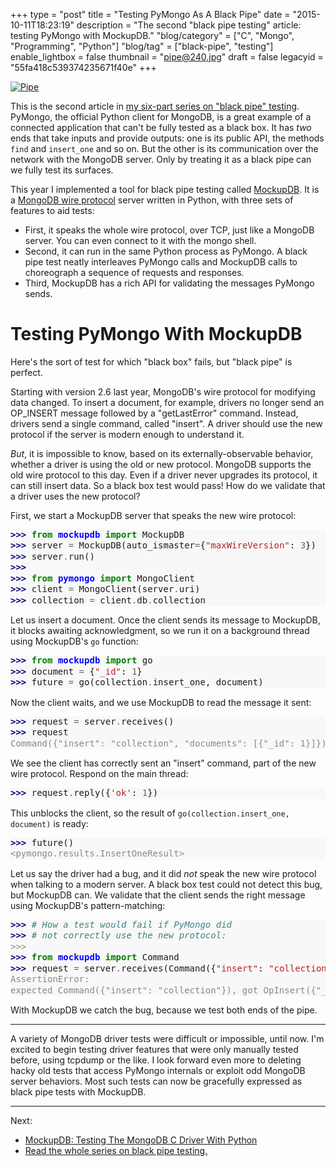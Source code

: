+++
type = "post"
title = "Testing PyMongo As A Black Pipe"
date = "2015-10-11T18:23:19"
description = "The second \"black pipe testing\" article: testing PyMongo with MockupDB."
"blog/category" = ["C", "Mongo", "Programming", "Python"]
"blog/tag" = ["black-pipe", "testing"]
enable_lightbox = false
thumbnail = "pipe@240.jpg"
draft = false
legacyid = "55fa418c539374235671f40e"
+++

<p><a href="https://www.flickr.com/photos/emptysquare/2227062653"><img style="display:block; margin-left:auto; margin-right:auto;" src="pipe.jpg" alt="Pipe" title="Pipe" /></a></p>
<p>This is the second article in <a href="/blog/black-pipe-testing-series/">my six-part series on "black pipe" testing</a>. PyMongo, the official Python client for MongoDB, is a great example of a connected application that can't be fully tested as a black box. It has <em>two</em> ends that take inputs and provide outputs: one is its public API, the methods <code>find</code> and <code>insert_one</code> and so on. But the other is its communication over the network with the MongoDB server. Only by treating it as a black pipe can we fully test its surfaces.</p>
<p>This year I implemented a tool for black pipe testing called
<a href="http://mockupdb.readthedocs.org/">MockupDB</a>. It is a <a href="http://docs.mongodb.org/meta-driver/latest/legacy/mongodb-wire-protocol/">MongoDB wire protocol</a> server written in Python, with three
sets of features to aid tests:</p>
<ul>
<li>First, it speaks the whole wire protocol,
over TCP, just like a MongoDB server. You can even connect to it with the mongo shell.</li>
<li>Second, 
it can run in the same Python process as PyMongo. A black pipe test neatly interleaves
PyMongo calls and MockupDB calls to choreograph a sequence of requests and responses.</li>
<li>Third, MockupDB has a rich API for validating the messages PyMongo sends.</li>
</ul>
<h1 id="testing-pymongo-with-mockupdb">Testing PyMongo With MockupDB</h1>
<p>Here's the sort of test for which "black box" fails, but "black pipe" is perfect.</p>
<p>Starting with version 2.6 last year, MongoDB's wire protocol for modifying data changed. To insert a document, for example, drivers no longer send an OP_INSERT message followed by a "getLastError" command. Instead, drivers send a single command, called "insert". A driver should use the new protocol if the server is modern enough to understand it.</p>
<p><em>But</em>, it is impossible to know, based on its externally-observable behavior, whether a driver is using the old or new protocol. MongoDB supports the old wire protocol to this day. Even if a driver never upgrades its protocol, it can still insert data. So a black box test would pass! How do we validate that a driver uses the new protocol?</p>
<p>First, we start a MockupDB server that speaks the new wire protocol:</p>
<div class="codehilite" style="background: #f8f8f8"><pre style="line-height: 125%"><span style="color: #000080; font-weight: bold">&gt;&gt;&gt; </span><span style="color: #008000; font-weight: bold">from</span> <span style="color: #0000FF; font-weight: bold">mockupdb</span> <span style="color: #008000; font-weight: bold">import</span> MockupDB
<span style="color: #000080; font-weight: bold">&gt;&gt;&gt; </span>server <span style="color: #666666">=</span> MockupDB(auto_ismaster<span style="color: #666666">=</span>{<span style="color: #BA2121">&quot;maxWireVersion&quot;</span>: <span style="color: #666666">3</span>})
<span style="color: #000080; font-weight: bold">&gt;&gt;&gt; </span>server<span style="color: #666666">.</span>run()
<span style="color: #000080; font-weight: bold">&gt;&gt;&gt; </span>
<span style="color: #000080; font-weight: bold">&gt;&gt;&gt; </span><span style="color: #008000; font-weight: bold">from</span> <span style="color: #0000FF; font-weight: bold">pymongo</span> <span style="color: #008000; font-weight: bold">import</span> MongoClient
<span style="color: #000080; font-weight: bold">&gt;&gt;&gt; </span>client <span style="color: #666666">=</span> MongoClient(server<span style="color: #666666">.</span>uri)
<span style="color: #000080; font-weight: bold">&gt;&gt;&gt; </span>collection <span style="color: #666666">=</span> client<span style="color: #666666">.</span>db<span style="color: #666666">.</span>collection
</pre></div>


<p>Let us insert a document. Once the client sends its message to MockupDB, it blocks awaiting acknowledgment, so we run it on a background thread using MockupDB's <code>go</code> function:</p>
<div class="codehilite" style="background: #f8f8f8"><pre style="line-height: 125%"><span style="color: #000080; font-weight: bold">&gt;&gt;&gt; </span><span style="color: #008000; font-weight: bold">from</span> <span style="color: #0000FF; font-weight: bold">mockupdb</span> <span style="color: #008000; font-weight: bold">import</span> go
<span style="color: #000080; font-weight: bold">&gt;&gt;&gt; </span>document <span style="color: #666666">=</span> {<span style="color: #BA2121">&quot;_id&quot;</span>: <span style="color: #666666">1</span>}
<span style="color: #000080; font-weight: bold">&gt;&gt;&gt; </span>future <span style="color: #666666">=</span> go(collection<span style="color: #666666">.</span>insert_one, document)
</pre></div>


<p>Now the client waits, and we use MockupDB to read the message it sent:</p>
<div class="codehilite" style="background: #f8f8f8"><pre style="line-height: 125%"><span style="color: #000080; font-weight: bold">&gt;&gt;&gt; </span>request <span style="color: #666666">=</span> server<span style="color: #666666">.</span>receives()
<span style="color: #000080; font-weight: bold">&gt;&gt;&gt; </span>request
<span style="color: #888888">Command({&quot;insert&quot;: &quot;collection&quot;, &quot;documents&quot;: [{&quot;_id&quot;: 1}]})</span>
</pre></div>


<p>We see the client has correctly sent an "insert" command, part of the new wire protocol. Respond on the main thread:</p>
<div class="codehilite" style="background: #f8f8f8"><pre style="line-height: 125%"><span style="color: #000080; font-weight: bold">&gt;&gt;&gt; </span>request<span style="color: #666666">.</span>reply({<span style="color: #BA2121">&#39;ok&#39;</span>: <span style="color: #666666">1</span>})
</pre></div>


<p>This unblocks the client, so the result of <code>go(collection.insert_one, document)</code> is ready:</p>
<div class="codehilite" style="background: #f8f8f8"><pre style="line-height: 125%"><span style="color: #000080; font-weight: bold">&gt;&gt;&gt; </span>future()
<span style="color: #888888">&lt;pymongo.results.InsertOneResult&gt;</span>
</pre></div>


<p>Let us say the driver had a bug, and it did <em>not</em> speak the new wire protocol when talking to a modern server. A black box test could not detect this bug, but MockupDB can. We validate that the client sends the right message using MockupDB's pattern-matching:</p>
<div class="codehilite" style="background: #f8f8f8"><pre style="line-height: 125%"><span style="color: #000080; font-weight: bold">&gt;&gt;&gt; </span><span style="color: #408080; font-style: italic"># How a test would fail if PyMongo did</span>
<span style="color: #000080; font-weight: bold">&gt;&gt;&gt; </span><span style="color: #408080; font-style: italic"># not correctly use the new protocol:</span>
<span style="color: #888888">&gt;&gt;&gt;</span>
<span style="color: #000080; font-weight: bold">&gt;&gt;&gt; </span><span style="color: #008000; font-weight: bold">from</span> <span style="color: #0000FF; font-weight: bold">mockupdb</span> <span style="color: #008000; font-weight: bold">import</span> Command
<span style="color: #000080; font-weight: bold">&gt;&gt;&gt; </span>request <span style="color: #666666">=</span> server<span style="color: #666666">.</span>receives(Command({<span style="color: #BA2121">&quot;insert&quot;</span>: <span style="color: #BA2121">&quot;collection&quot;</span>}))
<span style="color: #888888">AssertionError:</span>
<span style="color: #888888">expected Command({&quot;insert&quot;: &quot;collection&quot;}), got OpInsert({&quot;_id&quot;: 1})</span>
</pre></div>


<p>With MockupDB we catch the bug, because we test both ends of the pipe.</p>
<hr />
<p>A variety of MongoDB driver tests were difficult or impossible, until now. I'm excited to begin testing driver features that were only manually tested before, using tcpdump or the like. I look forward even more to deleting hacky old tests that access PyMongo internals or exploit odd MongoDB server behaviors. Most such tests can now be gracefully expressed as black pipe tests with MockupDB.</p>
<hr />
<p>Next:</p>
<ul>
<li><a href="/blog/mockupdb-test-libmongoc-mongodb-c-driver-python/">MockupDB: Testing The MongoDB C Driver With Python</a></li>
<li><a href="/blog/black-pipe-testing-series/">Read the whole series on black pipe testing.</a></li>
</ul>
    